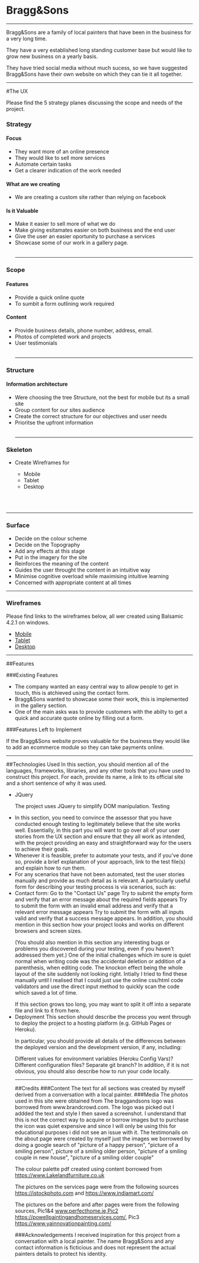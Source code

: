 # Bragg&Sons
<hr>
<p> Bragg&Sons are a family of local painters that have been in the business for a very long time.</p><p>
They have a very established long standing customer base but would like to grow new business on a yearly basis.</p>
<p>They have tried social media without much sucess, so we have suggested Bragg&Sons have their own website on which they can tie it all together.
<hr>
#The UX
<p>
Please find the 5 strategy planes discussing the scope and needs of the project.







### Strategy
#### Focus
- They want more of an online presence
- They would like to sell more services
- Automate certain tasks
- Get a clearer indication of the work needed
#### What are we creating
- We are creating a custom site rather than relying on facebook
#### Is it Valuable
- Make it easier to sell more of what we do
- Make giving esitamates easier on both business and the end user
- Give the user an easier oportunity to purchase a services
- Showcase some of our work in a gallery page.
<br><br><hr>
### Scope
#### Features
- Provide a quick online quote
- To sumbit a form outlining work required
#### Content
- Provide business details, phone number, address, email.
- Photos of completed work and projects
- User testimonials
<br><br><hr>
### Structure
#### Information architecture
- Were choosing the tree Structure, not the best for mobile but its a small site
- Group content for our sites audience
- Create the correct structure for our objectives and user needs
- Prioritse the upfront information
<br><br><hr>
### Skeleton
<ul>
<li>Create Wireframes for</li>
<ul>
<li>Mobile</li>
<li>Tablet</li>
<li>Desktop</li>
</ul>
</ul>
<br><br><hr>
<h3> Surface</h3>

- Decide on the colour scheme
- Decide on the Topography
- Add any effects at this stage
- Put in the imagery for the site
- Reinforces the meaning of the content
- Guides the user throught the content in an intuitive way
- Minimise cognitive overload while maximising intuitive learning
- Concerned with appropriate content at all times

<hr>

### Wireframes
<p> Please find links to the wireframes below, all wer created using Balsamic 4.2.1 on windows.</p>

<ul>
<a href="C:\Users\User\Desktop\CodeInst\MileStoneProject1\MileStone For real project\Bragg & Sons Idea\Wireframe Pdfs\Phone Wireframes\MobilePhonePages.pdf"><li>Mobile</li></a>
<a href="C:\Users\User\Desktop\CodeInst\MileStoneProject1\MileStone For real project\Bragg & Sons Idea\Wireframe Pdfs\Tablet\TabletPages.pdf"><li>Tablet</li></a>
<a href="C:\Users\User\Desktop\CodeInst\MileStoneProject1\MileStone For real project\Bragg & Sons Idea\DesktopPc\*.pdf"><li>Desktop</li></a>
</ul>
<hr>

##Features

###Existing Features
<ul>
<li>The company wanted an easy central way to allow people to get in touch, this is atchieved using the contact form.</li>
<li>Bragg&Sons wanted to showcase some their work, this is implemented in the gallery section.</li>
<li>One of the main asks was to provide customers with the abilty to get a quick and accurate quote online by filling out a form. </li>
</ul>

###Features Left to Implement

<p>If the Bragg&Sons website proves valuable for the business they would like to add an ecommerce module so they can take payments online.</p>

<hr>
##Technologies Used
In this section, you should mention all of the languages, frameworks, libraries, and any other tools that you have used to construct this project. For each, provide its name, a link to its official site and a short sentence of why it was used.
<ul>
<li>JQuery
<p>The project uses JQuery to simplify DOM manipulation.
Testing</p>
<li>In this section, you need to convince the assessor that you have conducted enough testing to legitimately believe that the site works well. Essentially, in this part you will want to go over all of your user stories from the UX section and ensure that they all work as intended, with the project providing an easy and straightforward way for the users to achieve their goals.</li>

<li>Whenever it is feasible, prefer to automate your tests, and if you've done so, provide a brief explanation of your approach, link to the test file(s) and explain how to run them.</li>

<li>For any scenarios that have not been automated, test the user stories manually and provide as much detail as is relevant. A particularly useful form for describing your testing process is via scenarios, such as:</li>

<li>Contact form:
Go to the "Contact Us" page
Try to submit the empty form and verify that an error message about the required fields appears
Try to submit the form with an invalid email address and verify that a relevant error message appears
Try to submit the form with all inputs valid and verify that a success message appears.
In addition, you should mention in this section how your project looks and works on different browsers and screen sizes.

(You should also mention in this section any interesting bugs or problems you discovered during your testing, even if you haven't addressed them yet.)
One of the initial challenges which im sure is quiet normal when writing code was the accidental deletion or addition of a parenthesis,
when editing code. The knockon effect being the whole layout of the site suddenly not looking right. Intially I tried to find these manually until I realised that I could just use the online css/html code validators and use the direct input method to quickly scan the code which saved a lot of time.
</li>
If this section grows too long, you may want to split it off into a separate file and link to it from here.

<li>Deployment
This section should describe the process you went through to deploy the project to a hosting platform (e.g. GitHub Pages or Heroku).

In particular, you should provide all details of the differences between the deployed version and the development version, if any, including:

Different values for environment variables (Heroku Config Vars)?
Different configuration files?
Separate git branch?
In addition, if it is not obvious, you should also describe how to run your code locally.</li>
<hr>
##Credits
###Content
The text for all sections was created by myself derived from a conversation with a local painter.
###Media
The photos used in this site were obtained from
The braggandsons logo was borrowed from www.brandcrowd.com.
The logo was picked out I addded the text and style I then saved a screenshot.
I understand that this is not the correct way to acquire or borrow images but to purchase the icon was quiet expensive and since I will only be using this for educational purposes i did not see an issue with it.
The testimonails on the about page were created by myself just the images we borrowed by doing a google search of "picture of a happy person", "picture of a smiling person", picture of a smiling older person, "picture of a smiling couple in new house", "picture of a smiling older couple"

The colour palette pdf created using content borrowed from https://www.Lakelandfurniture.co.uk

The pictures on the services page were from the following sources https://istockphoto.com and https://www.indiamart.com/

The pictures on the before and after pages were from the following sources, Pic1&4 www.perfecthome.ie,Pic2 https://powellpaintingandhomeservices.com/, Pic3 https://www.yainnovationpainting.com/

###Acknowledgements
I received inspiration for this project from a conversation with a local painter.
The name Bragg&Sons and any contact information is ficticious and does not represent the actual painters details to protect his identity.
